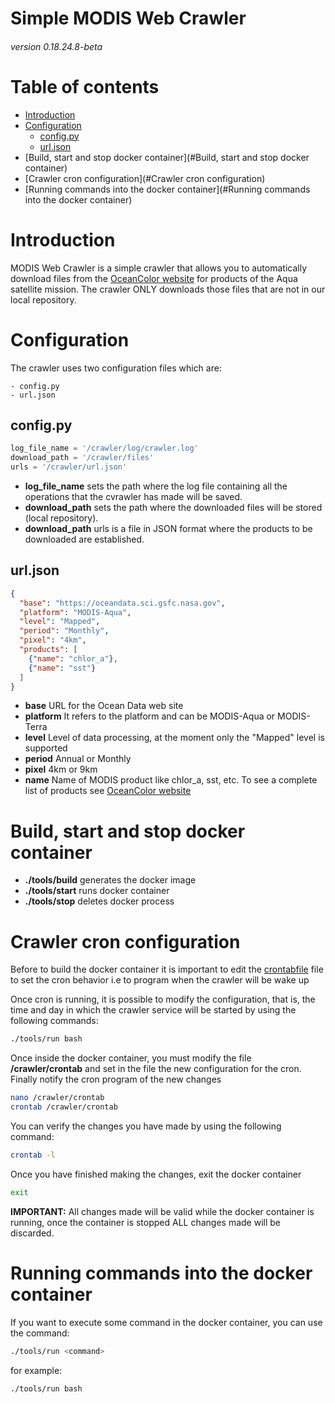 # Simple MODIS Web Crawler
###### version 0.18.24.8-beta

Table of contents
=================

<!--ts-->
   * [Introduction](#introduction)
   * [Configuration](#configuration)
      * [config.py](#config.py)
      * [url.json](#url.json)
   * [Build, start and stop docker container](#Build, start and stop docker container)
   * [Crawler cron configuration](#Crawler cron configuration)
   * [Running commands into the docker container](#Running commands into the docker container)
<!--te-->


# Introduction

MODIS Web Crawler is a simple crawler that allows you to automatically download files from the [OceanColor website](https://oceancolor.gsfc.nasa.gov/) for products of the Aqua satellite mission. The crawler ONLY downloads those files that are not in our local repository.

# Configuration

The crawler uses two configuration files which are:

```
- config.py
- url.json
```

## config.py


```python
log_file_name = '/crawler/log/crawler.log'
download_path = '/crawler/files'
urls = '/crawler/url.json'
```
- **log_file_name** sets the path where the log file containing all the operations that the cvrawler has made will be saved.
- **download_path** sets the path where the downloaded files will be stored (local repository).
- **download_path** urls is a file in JSON format where the products to be downloaded are established.

## url.json


```json
{
  "base": "https://oceandata.sci.gsfc.nasa.gov",
  "platform": "MODIS-Aqua",
  "level": "Mapped",
  "period": "Monthly",
  "pixel": "4km",
  "products": [
    {"name": "chlor_a"},
    {"name": "sst"}
  ]
}
```

- **base** URL for the Ocean Data web site
- **platform** It refers to the platform and can be MODIS-Aqua or MODIS-Terra
- **level** Level of data processing, at the moment only the "Mapped" level is supported
- **period** Annual or Monthly
- **pixel** 4km or 9km
- **name** Name of MODIS product like chlor_a, sst, etc. To see a complete list of products see [OceanColor website](https://oceancolor.gsfc.nasa.gov/)

# Build, start and stop docker container

- **./tools/build** generates the docker image
- **./tools/start** runs docker container
- **./tools/stop** deletes docker process

# Crawler cron configuration

Before to build the docker container it is important to edit the [crontabfile](crontabfile) file to set the cron behavior i.e to program when the crawler will be wake up

Once cron is running, it is possible to modify the configuration, that is, the time and day in which the crawler service will be started by using  the following commands:

```bash
./tools/run bash
```

Once inside the docker container, you must modify the file **/crawler/crontab** and set in the file the new configuration for the cron. Finally notify the cron program of the new changes

```bash
nano /crawler/crontab
crontab /crawler/crontab
```

You can verify the changes you have made by using the following command:

```bash
crontab -l
```

Once you have finished making the changes, exit the docker container

```bash
exit
```

**IMPORTANT:** All changes made will be valid while the docker container is running, once the container is stopped ALL changes made will be discarded.

# Running commands into the docker container

If you want to execute some command in the docker container, you can use the command:

```bash
./tools/run <command>
```

for example:

```bash
./tools/run bash
```

